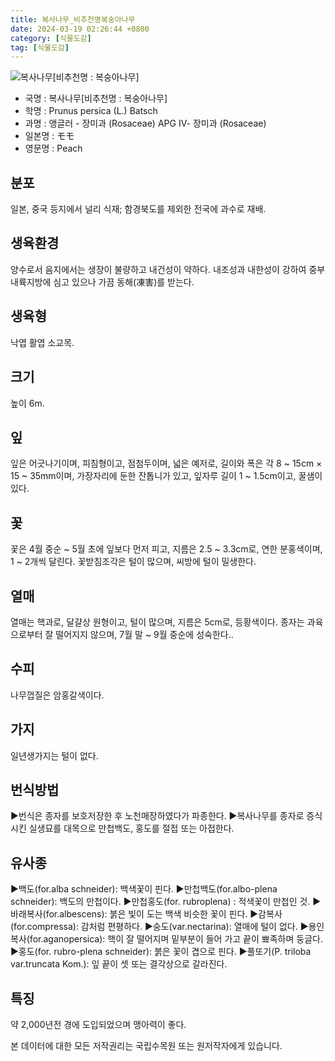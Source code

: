 ```yaml
---
title: 복사나무_비추천명복숭아나무
date: 2024-03-19 02:26:44 +0800
category: [식물도감]
tag: [식물도감]
---
```




![복사나무[비추천명 : 복숭아나무]](/fileUpload/plants/basic/Rosaceae/Prunus/12857/1_th2.JPG)
- 국명 : 복사나무[비추천명 : 복숭아나무]
- 학명 : Prunus persica (L.) Batsch
- 과명 : 앵글러 - 장미과 (Rosaceae) APG Ⅳ- 장미과 (Rosaceae)
- 일본명 : モモ
- 영문명 : Peach


## 분포
일본, 중국 등지에서 널리 식재; 함경북도를 제외한 전국에 과수로 재배.
## 생육환경
양수로서 음지에서는 생장이 불량하고 내건성이 약하다. 내조성과 내한성이 강하여 중부 내륙지방에 심고 있으나 가끔 동해(凍害)를 받는다.
## 생육형
낙엽 활엽 소교목.
## 크기
높이 6m.
## 잎
잎은 어긋나기이며, 피침형이고, 점첨두이며, 넓은 예저로, 길이와 폭은 각 8 ~ 15cm × 15 ~ 35mm이며, 가장자리에 둔한 잔톱니가 있고, 잎자루 길이 1 ~ 1.5cm이고, 꿀샘이 있다.
## 꽃
꽃은 4월 중순 ~ 5월 초에 잎보다 먼저 피고, 지름은 2.5 ~ 3.3cm로, 연한 분홍색이며, 1 ~ 2개씩 달린다.  꽃받침조각은 털이 많으며,  씨방에 털이 밀생한다.
## 열매
열매는 핵과로, 달걀상 원형이고, 털이 많으며, 지름은 5cm로, 등황색이다.  종자는 과육으로부터 잘 떨어지지 않으며, 7월 말 ~ 9월 중순에 성숙한다..
## 수피
나무껍질은 암홍갈색이다. 
## 가지
일년생가지는 털이 없다.
## 번식방법
▶번식은 종자를 보호저장한 후 노천매장하였다가 파종한다.▶복사나무를 종자로 증식시킨 실생묘를 대목으로 만첩백도, 홍도를 절접 또는 아접한다.
## 유사종
▶백도(for.alba schneider): 백색꽃이 핀다.▶만첩백도(for.albo-plena schneider): 백도의 만첩이다.▶만첩홍도(for. rubroplena) : 적색꽃이 만첩인 것.▶바래복사(for.albescens): 붉은 빛이 도는 백색 비슷한 꽃이 핀다.▶감복사(for.compressa): 감처럼 편평하다.▶숭도(var.nectarina): 열매에 털이 없다.▶용인복사(for.aganopersica): 핵이 잘 떨어지며 밑부분이 들어 가고 끝이 뾰족하며 둥글다.▶홍도(for. rubro-plena schneider): 붉은 꽃이 겹으로 핀다. ▶풀또기(P. triloba var.truncata  Kom.): 잎 끝이 셋 또는 결각상으로 갈라진다.
## 특징
약 2,000년전 경에 도입되었으며 맹아력이 좋다.






본 데이터에 대한 모든 저작권리는 국립수목원 또는 원저작자에게 있습니다.
